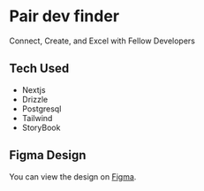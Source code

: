# Pair dev finder

Connect, Create, and Excel with Fellow Developers

## Tech Used

- Nextjs
- Drizzle
- Postgresql
- Tailwind
- StoryBook

## Figma Design

You can view the design on [Figma](https://www.figma.com/design/yZodyGIJg8YQ0M5L48XbHE/Pair-dev-finder?node-id=0-1&p=f&t=nkH3xBlftrfROAk0-0).
